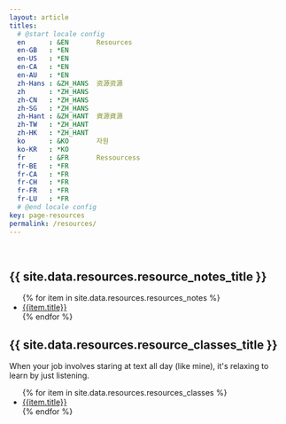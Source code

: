 ```yaml
---
layout: article
titles:
  # @start locale config
  en      : &EN       Resources
  en-GB   : *EN
  en-US   : *EN
  en-CA   : *EN
  en-AU   : *EN
  zh-Hans : &ZH_HANS  资源资源
  zh      : *ZH_HANS
  zh-CN   : *ZH_HANS
  zh-SG   : *ZH_HANS
  zh-Hant : &ZH_HANT  資源資源 
  zh-TW   : *ZH_HANT
  zh-HK   : *ZH_HANT
  ko      : &KO       자원 
  ko-KR   : *KO
  fr      : &FR       Ressourcess
  fr-BE   : *FR
  fr-CA   : *FR
  fr-CH   : *FR
  fr-FR   : *FR
  fr-LU   : *FR
  # @end locale config
key: page-resources
permalink: /resources/
---
```


<br />

<!--- Personal Notes, taken from _data/resources.yml --->

<h2> {{ site.data.resources.resource_notes_title }} </h2>
<ul>
{% for item in site.data.resources.resources_notes %}
<li><a href="{{item.url}}" alt="{{item.title}}">{{item.title}}</a></li>
{% endfor %}
</ul>


<!--- Free Online Classes, taken from _data/resources.yml --->

<h2> {{ site.data.resources.resource_classes_title }} </h2>
When your job involves staring at text all day (like mine), it's relaxing to learn by just listening. 
<ul>
{% for item in site.data.resources.resources_classes %}
<li><a href="{{item.url}}" alt="{{item.title}}">{{item.title}}</a></li>
{% endfor %}
</ul>
